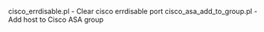cisco_errdisable.pl	- Clear cisco errdisable port
cisco_asa_add_to_group.pl - Add host to Cisco ASA group
